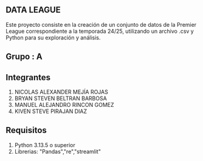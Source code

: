 ## DATA LEAGUE

Este proyecto consiste en la creación de un conjunto de datos de la Premier League correspondiente a la temporada 24/25, utilizando un archivo .csv y Python para su exploración y análisis.

## Grupo : A

## Integrantes
1. NICOLAS ALEXANDER MEJÍA ROJAS
2. BRYAN STEVEN BELTRAN BARBOSA
3. MANUEL ALEJANDRO RINCON GOMEZ
4. KIVEN STEVE PIRAJAN DIAZ

## Requisitos
1. Python 3.13.5 o superior
2. Librerias: "Pandas","re","streamlit"

